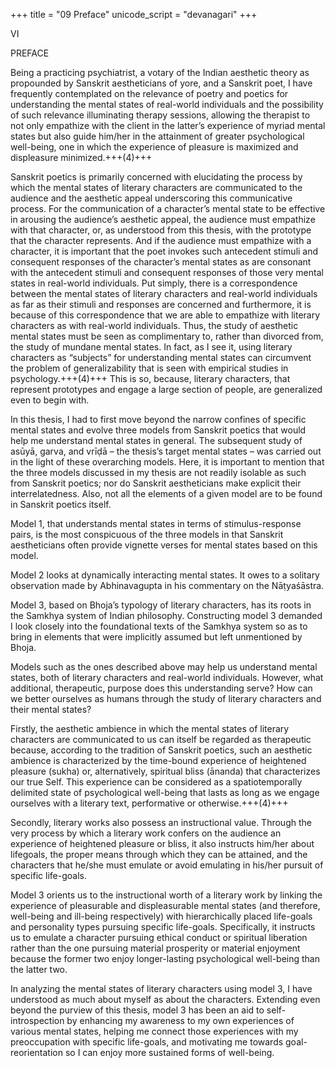 +++
title = "09 Preface"
unicode_script = "devanagari"
+++


VI

PREFACE

Being a practicing psychiatrist, a votary of the Indian aesthetic theory as propounded by Sanskrit aestheticians of yore, and a Sanskrit poet, I have frequently contemplated on the relevance of poetry and poetics for understanding the mental states of real-world individuals and the possibility of such relevance illuminating therapy sessions, allowing the therapist to not only empathize with the client in the latter’s experience of myriad mental states but also guide him/her in the attainment of greater psychological well-being, one in which the experience of pleasure is maximized and displeasure minimized.+++(4)+++ 

Sanskrit poetics is primarily concerned with elucidating the process by which the mental states of literary characters are communicated to the audience and the aesthetic appeal underscoring this communicative process. For the communication of a character’s mental state to be effective in arousing the audience’s aesthetic appeal, the audience must empathize with that character, or, as understood from this thesis, with the prototype that the character represents. And if the audience must empathize with a character, it is important that the poet invokes such antecedent stimuli and consequent responses of the character’s mental states as are consonant with the antecedent stimuli and consequent responses of those very mental states in real-world individuals. Put simply, there is a correspondence between the mental states of literary characters and real-world individuals as far as their stimuli and responses are concerned and furthermore, it is because of this correspondence that we are able to empathize with literary characters as with real-world individuals. Thus, the study of aesthetic mental states must be seen as complimentary to, rather than divorced from, the study of mundane mental states. In fact, as I see it, using literary characters as “subjects” for understanding mental states can circumvent the problem of generalizability that is seen with empirical studies in psychology.+++(4)+++ This is so, because, literary characters, that represent prototypes and engage a large section of people, are generalized even to begin with.

In this thesis, I had to first move beyond the narrow confines of specific mental states and evolve three models from Sanskrit poetics that would help me understand mental states in general. The subsequent study of asūyā, garva, and vrīḍā – the thesis’s target mental states – was carried out in the light of these overarching models. Here, it is important to mention that the three models discussed in my thesis are not readily isolable as such from Sanskrit poetics; nor do Sanskrit aestheticians make explicit their interrelatedness. Also, not all the elements of a given model are to be found in Sanskrit poetics itself. 

Model 1, that understands mental states in terms of stimulus-response pairs, is the most conspicuous of the three models in that Sanskrit aestheticians often provide vignette verses for mental states based on this model. 

Model 2 looks at dynamically interacting mental states. It owes to a solitary observation made by Abhinavagupta in his commentary on the Nāṭyaśāstra. 

Model 3, based on Bhoja’s typology of literary characters, has its roots in the Samkhya system of Indian philosophy. Constructing model 3 demanded I look closely into the foundational texts of the Samkhya system so as to bring in elements that were implicitly assumed but left unmentioned by Bhoja. 

Models such as the ones described above may help us understand mental states, both of literary characters and real-world individuals. However, what additional, therapeutic, purpose does this understanding serve? How can we better ourselves as humans through the study of literary characters and their mental states? 

Firstly, the aesthetic ambience in which the mental states of literary characters are communicated to us can itself be regarded as therapeutic because, according to the tradition of Sanskrit poetics, such an aesthetic ambience is characterized by the time-bound experience of heightened pleasure (sukha) or, alternatively, spiritual bliss (ānanda) that characterizes our true Self. This experience can be considered as a spatiotemporally delimited state of psychological well-being that lasts as long as we engage ourselves with a literary text, performative or otherwise.+++(4)+++ 

Secondly, literary works also possess an instructional value. Through the very process by which a literary work confers on the audience an experience of heightened pleasure or bliss, it also instructs him/her about lifegoals, the proper means through which they can be attained, and the characters that he/she must emulate or avoid emulating in his/her pursuit of specific life-goals. 

Model 3 orients us to the instructional worth of a literary work by linking the experience of pleasurable and displeasurable mental states (and therefore, well-being and ill-being respectively) with hierarchically placed life-goals and personality types pursuing specific life-goals. Specifically, it instructs us to emulate a character pursuing ethical conduct or spiritual liberation rather than the one pursuing material prosperity or material enjoyment because the former two enjoy longer-lasting psychological well-being than the latter two. 

In analyzing the mental states of literary characters using model 3, I have understood as much about myself as about the characters. Extending even beyond the purview of this thesis, model 3 has been an aid to self-introspection by enhancing my awareness to my own experiences of various mental states, helping me connect those experiences with my preoccupation with specific life-goals, and motivating me towards goal-reorientation so I can enjoy more sustained forms of well-being.  